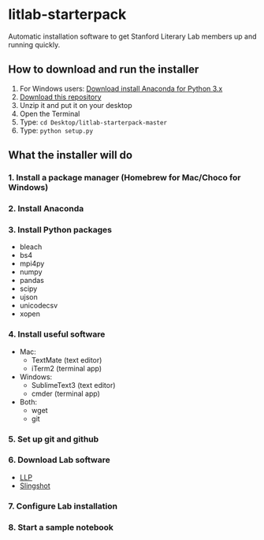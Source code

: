 # litlab-starterpack

Automatic installation software to get Stanford Literary Lab members up and running quickly.

## How to download and run the installer

1. For Windows users: [Download install Anaconda for Python 3.x](https://anaconda.com/distribution)
2. [Download this repository](https://github.com/quadrismegistus/litlab-starterpack/archive/master.zip)
3. Unzip it and put it on your desktop
3. Open the Terminal
4. Type: `cd Desktop/litlab-starterpack-master`
5. Type: `python setup.py`


## What the installer will do

### 1. Install a package manager (Homebrew for Mac/Choco for Windows)

### 2. Install Anaconda


### 3. Install Python packages

* bleach
* bs4
* mpi4py
* numpy
* pandas
* scipy
* ujson
* unicodecsv
* xopen

### 4. Install useful software

* Mac:
	* TextMate (text editor)
  * iTerm2 (terminal app)
* Windows:
	* SublimeText3 (text editor)
	* cmder (terminal app)
* Both:
	* wget
	* git


### 5. Set up git and github


### 6. Download Lab software

* [LLP](https://github.com/quadrismegistus/llp_lab)
* [Slingshot](https://github.com/quadrismegistus/mpi-slingshot)


### 7. Configure Lab installation


### 8. Start a sample notebook
